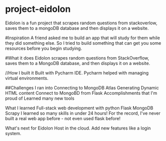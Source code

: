 # project-eidolon
Eidolon is a fun project that scrapes random questions from stackoverlow, saves them to a mongoDB database and then displays it on a website.

#Inspiration
A friend asked me to build an app that will study for them while they did something else. So I tried to build something that can get you some resources before you begin studying.

#What it does
Eidolon scrapes random questions from StackOverflow, saves them to a MongoDB database, and then displays it on a website.

//How I built it
Built with Pycharm IDE. Pycharm helped with managing virtual environments.

##Challenges I ran into
Connecting to MongoDB Atlas
Generating Dynamic HTML content
Connect to MongoBD from Flask
Accomplishments that I'm proud of
Learned many new tools

What I learned
Full-stack web development with python
Flask
MongoDB
Scrapy
I learned so many skills in under 24 hours! For the record, I've never built a real web app before - not even used flask before!

What's next for Eidolon
Host in the cloud.
Add new features like a login system.
